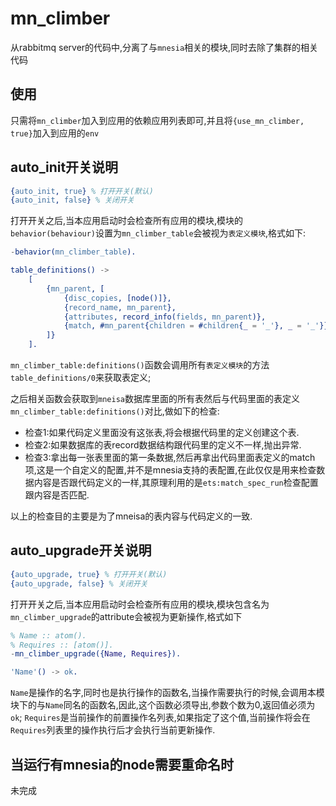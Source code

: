 mn_climber
=====
从rabbitmq server的代码中,分离了与`mnesia`相关的模块,同时去除了集群的相关代码

## 使用
只需将`mn_climber`加入到应用的依赖应用列表即可,并且将`{use_mn_climber, true}`加入到应用的`env`

## auto_init开关说明
```erlang
{auto_init, true} % 打开开关(默认)
{auto_init, false} % 关闭开关
```
打开开关之后,当本应用启动时会检查所有应用的模块,模块的`behavior(behaviour)`设置为`mn_climber_table`会被视为`表定义模块`,格式如下:
```erlang
-behavior(mn_climber_table).

table_definitions() ->
    [
        {mn_parent, [
            {disc_copies, [node()]},
            {record_name, mn_parent},
            {attributes, record_info(fields, mn_parent)},
            {match, #mn_parent{children = #children{_ = '_'}, _ = '_'}}
        ]}
    ].
```
`mn_climber_table:definitions()`函数会调用所有`表定义模块`的方法`table_definitions/0`来获取表定义;

之后相关函数会获取到`mneisa`数据库里面的所有表然后与代码里面的表定义`mn_climber_table:definitions()`对比,做如下的检查:
* 检查1:如果代码定义里面没有这张表,将会根据代码里的定义创建这个表.
* 检查2:如果数据库的表record数据结构跟代码里的定义不一样,抛出异常.
* 检查3:拿出每一张表里面的第一条数据,然后再拿出代码里面表定义的match项,这是一个自定义的配置,并不是mnesia支持的表配置,在此仅仅是用来检查数据内容是否跟代码定义的一样,其原理利用的是`ets:match_spec_run`检查配置跟内容是否匹配.

以上的检查目的主要是为了mneisa的表内容与代码定义的一致.

## auto_upgrade开关说明
```erlang
{auto_upgrade, true} % 打开开关(默认)
{auto_upgrade, false} % 关闭开关
```
打开开关之后,当本应用启动时会检查所有应用的模块,模块包含名为`mn_climber_upgrade`的attribute会被视为更新操作,格式如下
```erlang
% Name :: atom().
% Requires :: [atom()].
-mn_climber_upgrade({Name, Requires}).

'Name'() -> ok.
```
`Name`是操作的名字,同时也是执行操作的函数名,当操作需要执行的时候,会调用本模块下的与`Name`同名的函数名,因此,这个函数必须导出,参数个数为0,返回值必须为`ok`;
`Requires`是当前操作的前置操作名列表,如果指定了这个值,当前操作将会在`Requires`列表里的操作执行后才会执行当前更新操作.

## 当运行有mnesia的node需要重命名时
未完成
